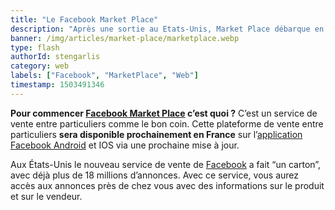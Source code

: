 ```yaml
---
title: "Le Facebook Market Place"
description: "Après une sortie au Etats-Unis, Market Place débarque en Europe dans quelques jours !"
banner: /img/articles/market-place/marketplace.webp
type: flash
authorId: stengarlis
category: web
labels: ["Facebook", "MarketPlace", "Web"]
timestamp: 1503491346
---
```


**Pour commencer [Facebook Market Place](https://apps.facebook.com/marketplace/) c’est quoi ?** C’est un service de vente entre particuliers comme le bon coin. Cette plateforme de vente entre particuliers **sera disponible prochainement en France** sur l’[application Facebook Android](https://play.google.com/store/apps/details?id=com.facebook.katana) et IOS via une prochaine mise à jour.

 Aux États-Unis le nouveau service de vente de [Facebook](http://facebook.com) a fait “un carton”, avec déjà plus de 18 millions d’annonces. Avec ce service, vous aurez accès aux annonces près de chez vous avec des informations sur le produit et sur le vendeur.

 
